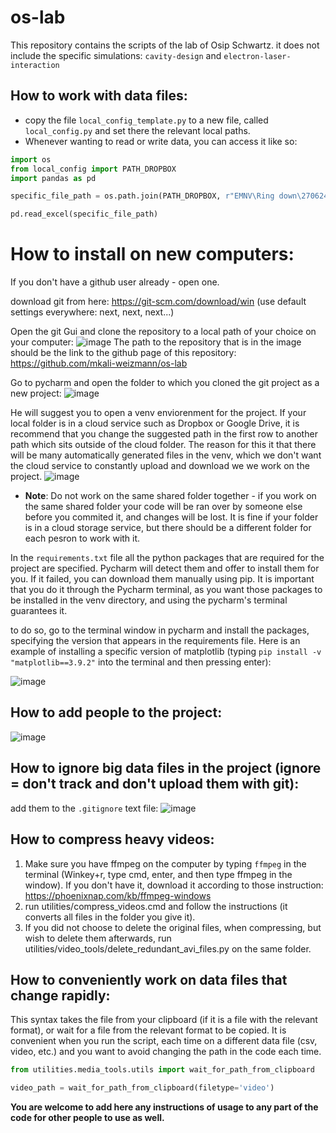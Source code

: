 # os-lab
This repository contains the scripts of the lab of Osip Schwartz.
it does not include the specific simulations: ```cavity-design``` and ```electron-laser-interaction```

## How to work with data files:
* copy the file ```local_config_template.py``` to a new file, called ```local_config.py``` and set there the relevant local paths.
* Whenever wanting to read or write data, you can access it like so:

```python
import os
from local_config import PATH_DROPBOX
import pandas as pd

specific_file_path = os.path.join(PATH_DROPBOX, r"EMNV\Ring down\270624\ring_down_curve_parameters.xlsx")

pd.read_excel(specific_file_path)
```

# How to install on new computers:
If you don't have a github user already - open one.

download git from here: https://git-scm.com/download/win  (use default settings everywhere: next, next, next...)

Open the git Gui and clone the repository to a local path of your choice on your computer:
![image](https://github.com/user-attachments/assets/e4208795-88a5-402f-a09e-1adda10f5aac)
The path to the repository that is in the image should be the link to the github page of this repository: https://github.com/mkali-weizmann/os-lab

Go to pycharm and open the folder to which you cloned the git project as a new project:
![image](https://github.com/user-attachments/assets/a5bf101b-432a-4f65-8457-9230f352da71)

He will suggest you to open a venv enviorenment for the project. If your local folder is in a cloud service such as Dropbox or Google Drive, it is recommend that you change the suggested path in the first row to another path which sits outside of the cloud folder. The reason for this it that there will be many automatically generated files in the venv, which we don't want the cloud service to constantly upload and download we we work on the project.
![image](https://github.com/user-attachments/assets/9ef86347-4249-49fe-9d89-4387e4080bb8)

* **Note**: Do not work on the same shared folder together - if you work on the same shared folder your code will be ran over by someone else before you commited it, and changes will be lost. It is fine if your folder is in a cloud storage service, but there should be a different folder for each pesron to work with it.

In the ```requirements.txt``` file all the python packages that are required for the project are specified. Pycharm will detect them and offer to install them for you. If it failed, you can download them manually using pip. It is important that you do it through the Pycharm terminal, as you want those packages to be installed in the venv directory, and using the pycharm's terminal guarantees it.

to do so, go to the terminal window in pycharm and install the packages, specifying the version that appears in the requirements file.
Here is an example of installing a specific version of matplotlib (typing ```pip install -v "matplotlib==3.9.2"``` into the terminal and then pressing enter):

![image](https://github.com/user-attachments/assets/1812c0ef-f737-472b-8eec-54a3bddaa6e7)

## How to add people to the project:
![image](https://github.com/user-attachments/assets/b39eb518-70e0-4e77-af6e-ca12223bfd2c)

## How to ignore big data files in the project (ignore = don't track and don't upload them with git):
add them to the ```.gitignore``` text file:
![image](https://github.com/user-attachments/assets/22f727dc-4804-4ad9-ba1e-fcb172bfaaf5)

## How to compress heavy videos:
1. Make sure you have ffmpeg on the computer by typing ```ffmpeg``` in the terminal (Winkey+r, type cmd, enter, and then type ffmpeg in the window).
If you don't have it, download it according to those instruction: https://phoenixnap.com/kb/ffmpeg-windows
2. run utilities/compress_videos.cmd and follow the instructions (it converts all files in the folder you give it).
3. If you did not choose to delete the original files, when compressing, but wish to delete them afterwards, run utilities/video_tools/delete_redundant_avi_files.py on the same folder.

## How to conveniently work on data files that change rapidly:
This syntax takes the file from your clipboard (if it is a file with the relevant format), or wait for a file from the relevant format to be copied.
It is convenient when you run the script, each time on a different data file (csv, video, etc.) and you want to avoid changing the path in the code each time.

```python
from utilities.media_tools.utils import wait_for_path_from_clipboard

video_path = wait_for_path_from_clipboard(filetype='video')
```

**You are welcome to add here any instructions of usage to any part of the code for other people to use as well.**